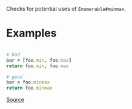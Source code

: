 
Checks for potential uses of `Enumerable#minmax`.

# Examples

```ruby

# bad
bar = [foo.min, foo.max]
return foo.min, foo.max

# good
bar = foo.minmax
return foo.minmax
```

[Source](http://www.rubydoc.info/gems/rubocop/RuboCop/Cop/Style/MinMax)